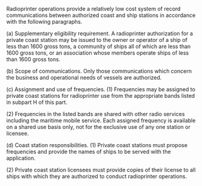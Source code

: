 Radioprinter operations provide a relatively low cost system of record communications between authorized coast and ship stations in accordance with the following paragraphs.

(a) Supplementary eligibility requirement. A radioprinter authorization for a private coast station may be issued to the owner or operator of a ship of less than 1600 gross tons, a community of ships all of which are less than 1600 gross tons, or an association whose members operate ships of less than 1600 gross tons.

(b) Scope of communications. Only those communications which concern the business and operational needs of vessels are authorized.

(c) Assignment and use of frequencies. (1) Frequencies may be assigned to private coast stations for radioprinter use from the appropriate bands listed in subpart H of this part.

(2) Frequencies in the listed bands are shared with other radio services including the maritime mobile service. Each assigned frequency is available on a shared use basis only, not for the exclusive use of any one station or licensee.

(d) Coast station responsibilities. (1) Private coast stations must propose frequencies and provide the names of ships to be served with the application.

(2) Private coast station licensees must provide copies of their license to all ships with which they are authorized to conduct radioprinter operations.

